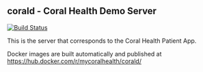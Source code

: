 ## corald - Coral Health Demo Server

[![Build Status](https://travis-ci.org/mycoralhealth/corald.svg?branch=master)](https://travis-ci.org/mycoralhealth/corald)

This is the server that corresponds to the Coral Health Patient App.

Docker images are built automatically and published at https://hub.docker.com/r/mycoralhealth/corald/
